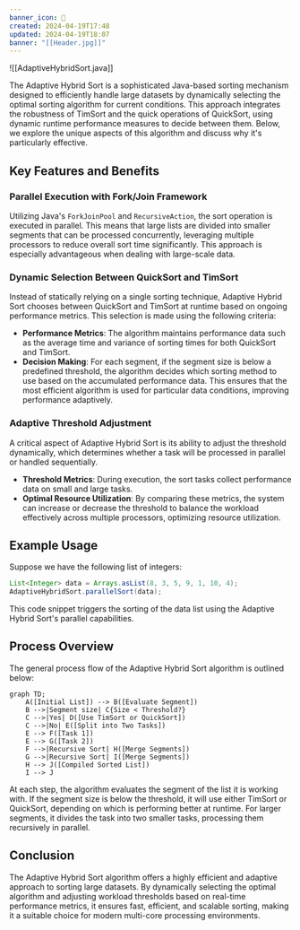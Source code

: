 ```yaml
---
banner_icon: 🏃
created: 2024-04-19T17:48
updated: 2024-04-19T18:07
banner: "[[Header.jpg]]"
---
```

![[AdaptiveHybridSort.java]]

The Adaptive Hybrid Sort is a sophisticated Java-based sorting mechanism designed to efficiently handle large datasets by dynamically selecting the optimal sorting algorithm for current conditions. This approach integrates the robustness of TimSort and the quick operations of QuickSort, using dynamic runtime performance measures to decide between them. Below, we explore the unique aspects of this algorithm and discuss why it's particularly effective.

## Key Features and Benefits

### Parallel Execution with Fork/Join Framework

Utilizing Java's `ForkJoinPool` and `RecursiveAction`, the sort operation is executed in parallel. This means that large lists are divided into smaller segments that can be processed concurrently, leveraging multiple processors to reduce overall sort time significantly. This approach is especially advantageous when dealing with large-scale data.

### Dynamic Selection Between QuickSort and TimSort

Instead of statically relying on a single sorting technique, Adaptive Hybrid Sort chooses between QuickSort and TimSort at runtime based on ongoing performance metrics. This selection is made using the following criteria:

- **Performance Metrics**: The algorithm maintains performance data such as the average time and variance of sorting times for both QuickSort and TimSort.
- **Decision Making**: For each segment, if the segment size is below a predefined threshold, the algorithm decides which sorting method to use based on the accumulated performance data. This ensures that the most efficient algorithm is used for particular data conditions, improving performance adaptively.

### Adaptive Threshold Adjustment

A critical aspect of Adaptive Hybrid Sort is its ability to adjust the threshold dynamically, which determines whether a task will be processed in parallel or handled sequentially.

- **Threshold Metrics**: During execution, the sort tasks collect performance data on small and large tasks.
- **Optimal Resource Utilization**: By comparing these metrics, the system can increase or decrease the threshold to balance the workload effectively across multiple processors, optimizing resource utilization.

## Example Usage

Suppose we have the following list of integers:

```java
List<Integer> data = Arrays.asList(8, 3, 5, 9, 1, 10, 4);
AdaptiveHybridSort.parallelSort(data);
```

This code snippet triggers the sorting of the data list using the Adaptive Hybrid Sort's parallel capabilities.

## Process Overview

The general process flow of the Adaptive Hybrid Sort algorithm is outlined below:

```mermaid
graph TD;
    A([Initial List]) --> B([Evaluate Segment])
    B -->|Segment size| C{Size < Threshold?}
    C -->|Yes| D([Use TimSort or QuickSort])
    C -->|No| E([Split into Two Tasks])
    E --> F([Task 1])
    E --> G([Task 2])
    F -->|Recursive Sort| H([Merge Segments])
    G -->|Recursive Sort| I([Merge Segments])
    H --> J([Compiled Sorted List])
    I --> J
```




At each step, the algorithm evaluates the segment of the list it is working with. If the segment size is below the threshold, it will use either TimSort or QuickSort, depending on which is performing better at runtime. For larger segments, it divides the task into two smaller tasks, processing them recursively in parallel.

## Conclusion

The Adaptive Hybrid Sort algorithm offers a highly efficient and adaptive approach to sorting large datasets. By dynamically selecting the optimal algorithm and adjusting workload thresholds based on real-time performance metrics, it ensures fast, efficient, and scalable sorting, making it a suitable choice for modern multi-core processing environments.